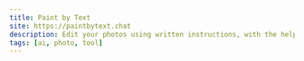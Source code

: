 ```yaml
---
title: Paint by Text
site: https://paintbytext.chat
description: Edit your photos using written instructions, with the help of an AI.
tags: [ai, photo, tool]
---
```

